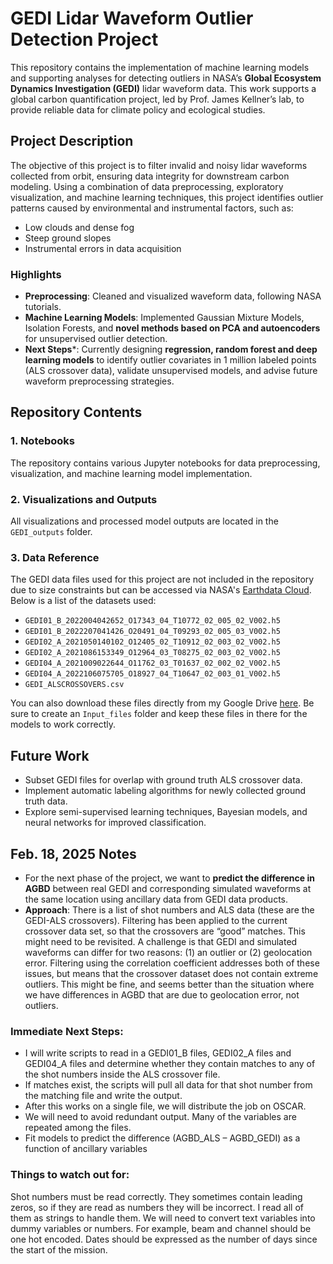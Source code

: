 # GEDI Lidar Waveform Outlier Detection Project

This repository contains the implementation of machine learning models and supporting analyses for detecting outliers in NASA’s **Global Ecosystem Dynamics Investigation (GEDI)** lidar waveform data. This work supports a global carbon quantification project, led by Prof. James Kellner’s lab, to provide reliable data for climate policy and ecological studies.

## Project Description

The objective of this project is to filter invalid and noisy lidar waveforms collected from orbit, ensuring data integrity for downstream carbon modeling. Using a combination of data preprocessing, exploratory visualization, and machine learning techniques, this project identifies outlier patterns caused by environmental and instrumental factors, such as:
- Low clouds and dense fog
- Steep ground slopes
- Instrumental errors in data acquisition

### Highlights
- **Preprocessing**: Cleaned and visualized waveform data, following NASA tutorials.
- **Machine Learning Models**: Implemented Gaussian Mixture Models, Isolation Forests, and **novel methods based on PCA and autoencoders** for unsupervised outlier detection.
- **Next Steps***: Currently designing **regression, random forest and deep learning models** to identify outlier covariates in 1 million labeled points (ALS crossover data), validate unsupervised models, and advise future waveform preprocessing strategies.

## Repository Contents

### 1. Notebooks
The repository contains various Jupyter notebooks for data preprocessing, visualization, and machine learning model implementation.

### 2. Visualizations and Outputs
All visualizations and processed model outputs are located in the `GEDI_outputs` folder.

### 3. Data Reference
The GEDI data files used for this project are not included in the repository due to size constraints but can be accessed via NASA's [Earthdata Cloud](https://www.earthdata.nasa.gov). Below is a list of the datasets used:
- `GEDI01_B_2022004042652_O17343_04_T10772_02_005_02_V002.h5`
- `GEDI01_B_2022207041426_O20491_04_T09293_02_005_03_V002.h5`
- `GEDI02_A_2021050140102_O12405_02_T10912_02_003_02_V002.h5`
- `GEDI02_A_2021086153349_O12964_03_T08275_02_003_02_V002.h5`
- `GEDI04_A_2021009022644_O11762_03_T01637_02_002_02_V002.h5`
- `GEDI04_A_2022106075705_O18927_04_T10647_02_003_01_V002.h5`
- `GEDI_ALSCROSSOVERS.csv`

You can also download these files directly from my Google Drive [here](https://drive.google.com/drive/folders/1H-NVGvDSt2nu4VFfeTGVTVHJTP_YgXJw?usp=sharing).
Be sure to create an `Input_files` folder and keep these files in there for the models to work correctly.

## Future Work
- Subset GEDI files for overlap with ground truth ALS crossover data.
- Implement automatic labeling algorithms for newly collected ground truth data.
- Explore semi-supervised learning techniques, Bayesian models, and neural networks for improved classification.

## Feb. 18, 2025 Notes
- For the next phase of the project, we want to **predict the difference in AGBD** between real GEDI and corresponding simulated waveforms at the same location using ancillary data from GEDI data products.
- **Approach**: There is a list of shot numbers and ALS data (these are the GEDI-ALS crossovers). Filtering has been applied to the current crossover data set, so that the crossovers are “good” matches. This might need to be revisited. A challenge is that GEDI and simulated waveforms can differ for two reasons: (1) an outlier or (2) geolocation error. Filtering using the correlation coefficient addresses both of these issues, but means that the crossover dataset does not contain extreme outliers. This might be fine, and seems better than the situation where we have differences in AGBD that are due to geolocation error, not outliers.
### Immediate Next Steps:
  - I will write scripts to read in a GEDI01_B files, GEDI02_A files and GEDI04_A files and determine whether they contain matches to any of the shot numbers inside the ALS crossover file.
  - If matches exist, the scripts will pull all data for that shot number from the matching file and write the output.
  - After this works on a single file, we will distribute the job on OSCAR.
  - We will need to avoid redundant output. Many of the variables are repeated among the files.
  - Fit models to predict the difference (AGBD_ALS – AGBD_GEDI) as a function of ancillary variables
### Things to watch out for:
Shot numbers must be read correctly. They sometimes contain leading zeros, so if they are read as numbers they will be incorrect. I read all of them as strings to handle them.
We will need to convert text variables into dummy variables or numbers. For example, beam and channel should be one hot encoded. Dates should be expressed as the number of days since the start of the mission.
